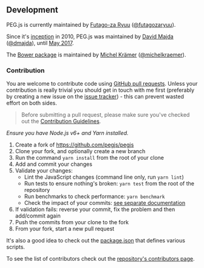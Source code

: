 ## Development

PEG.js is currently maintained by [Futago-za Ryuu](https://github.com/futagoza) ([@futagozaryuu](https://twitter.com/futagozaryuu)).

Since it's [inception](https://www.google.com/search?q=inception+meaning) in 2010, PEG.js was maintained by [David Majda](https://majda.cz/) ([@dmajda](http://twitter.com/dmajda)), until [May 2017](https://github.com/pegjs/pegjs/issues/503).

The [Bower package](https://github.com/pegjs/bower) is maintained by [Michel Krämer](http://www.michel-kraemer.com/) ([@michelkraemer](https://twitter.com/michelkraemer)).

### Contribution

You are welcome to contribute code using [GitHub pull requests](https://github.com/pegjs/pegjs/pulls). Unless your contribution is really trivial you should get in touch with me first (preferably by creating a new issue on the [issue tracker](https://github.com/pegjs/pegjs/issues)) - this can prevent wasted effort on both sides.

> Before submitting a pull request, please make sure you've checked out the [Contribution Guidelines](https://github.com/pegjs/pegjs/blob/master/.github/CONTRIBUTING.md).

_Ensure you have Node.js v6+ and Yarn installed._

1. Create a fork of https://github.com/pegjs/pegjs
2. Clone your fork, and optionally create a new branch
3. Run the command `yarn install` from the root of your clone
4. Add and commit your changes
5. Validate your changes:
    - Lint the JavaScript changes (command line only, run `yarn lint`)
    - Run tests to ensure nothing's broken: `yarn test` from the root of the repository
    - Run benchmarks to check performance: `yarn benchmark`
    - Check the impact of your commits: [see separate documentation](https://github.com/pegjs/pegjs/blob/master/tools/impact/README.md)
6. If validation fails: reverse your commit, fix the problem and then add/commit again
7. Push the commits from your clone to the fork
8. From your fork, start a new pull request

It's also a good idea to check out the [package.json](https://github.com/pegjs/pegjs/blob/master/package.json) that defines various scripts.

To see the list of contributors check out the [repository's contributors page](https://github.com/pegjs/pegjs/graphs/contributors).
